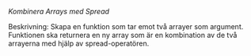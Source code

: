 *Kombinera Arrays med Spread*

Beskrivning: Skapa en funktion som tar emot två arrayer som argument. Funktionen ska returnera en ny array som är en kombination av de två arrayerna med hjälp av spread-operatören.